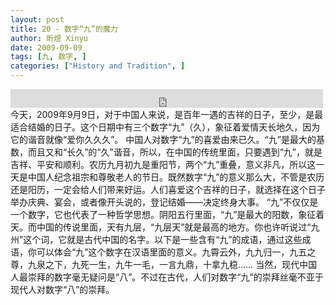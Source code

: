 ```yaml
---
layout: post
title: 20 - 数字“九”的魔力
author: 昕煜 Xinyu
date: 2009-09-09
tags: [九, 数字, ]
categories: ["History and Tradition", ]
---
```


<iframe src="https://archive.org/embed/slowchinese_201909/Slow_Chinese_020.mp3" width="500" height="30" frameborder="0" webkitallowfullscreen="true" mozallowfullscreen="true" allowfullscreen></iframe>
今天，2009年9月9日，对于中国人来说，是百年一遇的吉祥的日子，至少，是最适合结婚的日子。这个日期中有三个数字“九”（久），象征着爱情天长地久，因为它的谐音就像“爱你久久久”。
中国人对数字“九”的喜爱由来已久。“九”是最大的基数，而且又和“长久”的“久”谐音，所以，在中国的传统里面，只要遇到“九”，就是吉祥、平安和顺利。农历九月初九是重阳节，两个“九”重叠，意义非凡，所以这一天是中国人纪念祖宗和尊敬老人的节日。既然数字“九”的意义那么大，不管是农历还是阳历，一定会给人们带来好运。人们喜爱这个吉祥的日子，就选择在这个日子举办庆典、宴会，或者像开头说的，登记结婚——决定终身大事。
“九”不仅仅是一个数字，它也代表了一种哲学思想。阴阳五行里面，“九”是最大的阳数，象征着天。而中国的传说里面，天有九层，“九层天”就是最高的地方。你也许听说过“九州”这个词，它就是古代中国的名字。以下是一些含有“九”的成语，通过这些成语，你可以体会“九”这个数字在汉语里面的意义。九霄云外，九九归一，九五之尊，九泉之下，九死一生，九牛一毛，一言九鼎，十拿九稳……
当然，现代中国人最崇拜的数字毫无疑问是“八”。不过在古代，人们对数字“九”的崇拜丝毫不亚于现代人对数字“八”的崇拜。
 
